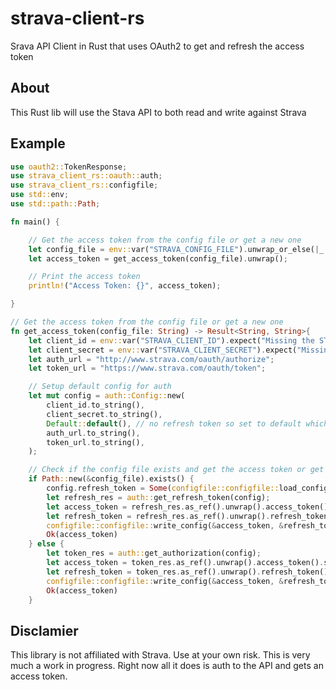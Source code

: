# strava-client-rs
Srava API Client in Rust that uses OAuth2 to get and refresh the access token

## About
This Rust lib will use the Stava API to both read and write against Strava

## Example
```rust
use oauth2::TokenResponse;
use strava_client_rs::oauth::auth;
use strava_client_rs::configfile;
use std::env;
use std::path::Path;

fn main() {

    // Get the access token from the config file or get a new one
    let config_file = env::var("STRAVA_CONFIG_FILE").unwrap_or_else(|_| "config.json".to_string());
    let access_token = get_access_token(config_file).unwrap();

    // Print the access token
    println!("Access Token: {}", access_token);  

}

// Get the access token from the config file or get a new one
fn get_access_token(config_file: String) -> Result<String, String>{
    let client_id = env::var("STRAVA_CLIENT_ID").expect("Missing the STRAVA_CLIENT_ID environment variable.");
    let client_secret = env::var("STRAVA_CLIENT_SECRET").expect("Missing the STRAVA_CLIENT_SECRET environment variable.");
    let auth_url = "http://www.strava.com/oauth/authorize";
    let token_url = "https://www.strava.com/oauth/token";

    // Setup default config for auth
    let mut config = auth::Config::new(
        client_id.to_string(),
        client_secret.to_string(),
        Default::default(), // no refresh token so set to default which is none
        auth_url.to_string(),
        token_url.to_string(),
    );

    // Check if the config file exists and get the access token or get a new one
    if Path::new(&config_file).exists() {
        config.refresh_token = Some(configfile::configfile::load_config().refresh_token);
        let refresh_res = auth::get_refresh_token(config);
        let access_token = refresh_res.as_ref().unwrap().access_token().secret().to_string();
        let refresh_token = refresh_res.as_ref().unwrap().refresh_token().unwrap().secret().to_string();
        configfile::configfile::write_config(&access_token, &refresh_token);        
        Ok(access_token)
    } else {
        let token_res = auth::get_authorization(config);
        let access_token = token_res.as_ref().unwrap().access_token().secret().to_string();
        let refresh_token = token_res.as_ref().unwrap().refresh_token().unwrap().secret().to_string();
        configfile::configfile::write_config(&access_token, &refresh_token);        
        Ok(access_token)
    }
```

## Disclamier
This library is not affiliated with Strava. Use at your own risk. 
This is very much a work in progress. Right now all it does is auth to the API and gets an access token.
